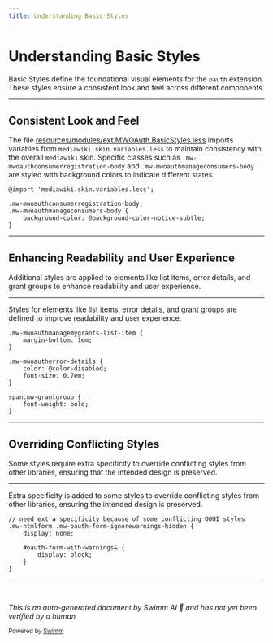 ```yaml
---
title: Understanding Basic Styles
---
```

# Understanding Basic Styles

Basic Styles define the foundational visual elements for the <SwmToken path="resources/modules/ext.MWOAuth.BasicStyles.less" pos="60:8:8" line-data=".mw-htmlform .mw-oauth-form-ignorewarnings-hidden {">`oauth`</SwmToken> extension. These styles ensure a consistent look and feel across different components.

<SwmSnippet path="/resources/modules/ext.MWOAuth.BasicStyles.less" line="1">

---

## Consistent Look and Feel

The file <SwmPath>[resources/modules/ext.MWOAuth.BasicStyles.less](resources/modules/ext.MWOAuth.BasicStyles.less)</SwmPath> imports variables from <SwmToken path="resources/modules/ext.MWOAuth.BasicStyles.less" pos="1:4:10" line-data="@import &#39;mediawiki.skin.variables.less&#39;;">`mediawiki.skin.variables.less`</SwmToken> to maintain consistency with the overall <SwmToken path="resources/modules/ext.MWOAuth.BasicStyles.less" pos="1:4:4" line-data="@import &#39;mediawiki.skin.variables.less&#39;;">`mediawiki`</SwmToken> skin. Specific classes such as <SwmToken path="resources/modules/ext.MWOAuth.BasicStyles.less" pos="3:0:5" line-data=".mw-mwoauthconsumerregistration-body,">`.mw-mwoauthconsumerregistration-body`</SwmToken> and <SwmToken path="resources/modules/ext.MWOAuth.BasicStyles.less" pos="4:0:5" line-data=".mw-mwoauthmanageconsumers-body {">`.mw-mwoauthmanageconsumers-body`</SwmToken> are styled with background colors to indicate different states.

```less
@import 'mediawiki.skin.variables.less';

.mw-mwoauthconsumerregistration-body,
.mw-mwoauthmanageconsumers-body {
	background-color: @background-color-notice-subtle;
}
```

---

</SwmSnippet>

## Enhancing Readability and User Experience

Additional styles are applied to elements like list items, error details, and grant groups to enhance readability and user experience.

<SwmSnippet path="/resources/modules/ext.MWOAuth.BasicStyles.less" line="32">

---

Styles for elements like list items, error details, and grant groups are defined to improve readability and user experience.

```less
.mw-mwoauthmanagemygrants-list-item {
	margin-bottom: 1em;
}

.mw-mwoautherror-details {
	color: @color-disabled;
	font-size: 0.7em;
}

span.mw-grantgroup {
	font-weight: bold;
}
```

---

</SwmSnippet>

## Overriding Conflicting Styles

Some styles require extra specificity to override conflicting styles from other libraries, ensuring that the intended design is preserved.

<SwmSnippet path="/resources/modules/ext.MWOAuth.BasicStyles.less" line="59">

---

Extra specificity is added to some styles to override conflicting styles from other libraries, ensuring the intended design is preserved.

```less
// need extra specificity because of some conflicting OOUI styles
.mw-htmlform .mw-oauth-form-ignorewarnings-hidden {
	display: none;

	#oauth-form-with-warnings& {
		display: block;
	}
}
```

---

</SwmSnippet>

&nbsp;

*This is an auto-generated document by Swimm AI 🌊 and has not yet been verified by a human*

<SwmMeta version="3.0.0" repo-id="Z2l0aHViJTNBJTNBbWVkaWF3aWtpLWV4dGVuc2lvbnMtT0F1dGglM0ElM0FTd2ltbS1EZW1v" repo-name="mediawiki-extensions-OAuth"><sup>Powered by [Swimm](/)</sup></SwmMeta>
